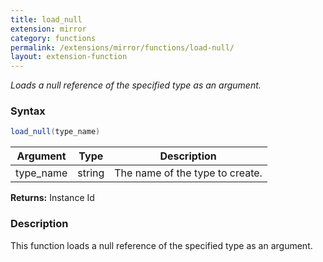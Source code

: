 ```yaml
---
title: load_null
extension: mirror
category: functions
permalink: /extensions/mirror/functions/load-null/
layout: extension-function
---
```


_Loads a null reference of the specified type as an argument._

### Syntax ###
```cs
load_null(type_name)
```

| Argument | Type | Description |
| --- | --- | --- |
| type_name | string | The name of the type to create. |

**Returns:** Instance Id

### Description

This function loads a null reference of the specified type as an argument. 

